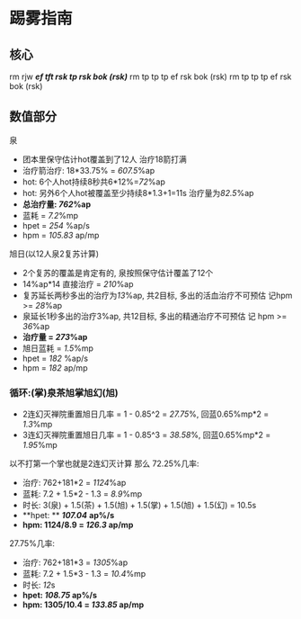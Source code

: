 # 踢雾指南

## 核心
rm rjw 
***ef tft rsk tp rsk bok (rsk)***
rm tp tp tp ef rsk bok (rsk)
rm tp tp tp ef rsk bok (rsk)

## 数值部分
泉
- 团本里保守估计hot覆盖到了12人 治疗18箭打满
- 治疗箭治疗: 18\*33.75% = *607.5*%ap
- hot: 6个人hot持续8秒共6\*12%=*72*%ap 
- hot: 另外6个人hot被覆盖至少持续8\*1.3+1=11s 治疗量为*82.5*%ap
- **总治疗量: *762*%ap**
- 蓝耗 = *7.2*%mp
- hpet = *254* %ap/s
- hpm = *105.83* ap/mp

旭日(以12人泉2复苏计算)
- 2个复苏的覆盖是肯定有的, 泉按照保守估计覆盖了12个
- 14%ap\*14 直接治疗 = *210*%ap
- 复苏延长两秒多出的治疗为*13*%ap, 共2目标, 多出的活血治疗不可预估 记hpm >= *28*%ap
- 泉延长1秒多出的治疗3%ap, 共12目标, 多出的精通治疗不可预估 记 hpm >= *36*%ap
- **治疗量 = *273*%ap**
- 旭日蓝耗 = *1.5*%mp
- hpet = *182* %ap/s
- hpm = *182* ap/mp

### 循环:(掌)泉茶旭掌旭幻(旭)
- 2连幻灭禅院重置旭日几率 = 1 - 0.85^2 = *27.75*%, 回蓝0.65%mp\*2 = *1.3*%mp
- 3连幻灭禅院重置旭日几率 = 1 - 0.85^3 = *38.58*%, 回蓝0.65%mp\*2 = *1.95*%mp

以不打第一个掌也就是2连幻灭计算
那么 
72.25%几率:
- 治疗: 762+181\*2 = *1124*%ap 
- 蓝耗: 7.2 + 1.5\*2 - 1.3 = *8.9*%mp
- 时长: 3(泉) + 1.5(茶) + 1.5(旭) + 1.5(掌) + 1.5(旭) + 1.5(幻) = 10.5s
- **hpet: ** ***107.04*** **ap%/s**
- **hpm: 1124/8.9 = *126.3* ap/mp**


27.75%几率:
- 治疗: 762+181\*3 = *1305*%ap 
- 蓝耗: 7.2 + 1.5\*3 - 1.3 = *10.4*%mp
- 时长: *12*s
- **hpet: *108.75* ap%/s**
- **hpm: 1305/10.4 = *133.85* ap/mp**


